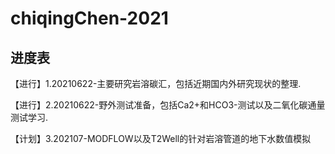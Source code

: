 # chiqingChen-2021

## 进度表 ##
<p>【进行】1.20210622-主要研究岩溶碳汇，包括近期国内外研究现状的整理.
<p>【进行】2.20210622-野外测试准备，包括Ca2+和HCO3-测试以及二氧化碳通量测试学习.
<p>【计划】3.202107-MODFLOW以及T2Well的针对岩溶管道的地下水数值模拟

